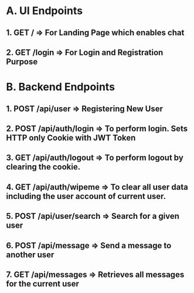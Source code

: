 # A. UI Endpoints
## 1. GET / => For Landing Page which enables chat
## 2. GET /login => For Login and Registration Purpose

## 
## 
## 

# B. Backend Endpoints

## 1. POST /api/user => Registering New User
## 2. POST /api/auth/login => To perform login. Sets HTTP only Cookie with JWT Token
## 3. GET /api/auth/logout => To perform logout by clearing the cookie.
## 4. GET /api/auth/wipeme => To clear all user data including the user account of current user.
## 5. POST /api/user/search => Search for a given user
## 6. POST /api/message => Send a message to another user
## 7. GET /api/messages => Retrieves all messages for the current user